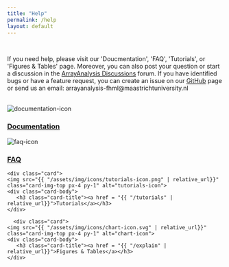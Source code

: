 ```yaml
---
title: "Help"
permalink: /help
layout: default
---
```

<br>
<div class="container px-1">
<p>If you need help, please visit our 'Doucmentation', 'FAQ', 'Tutorials', or 'Figures & Tables' page. 
 Moreover, you can also post your question or start a discussion in the <a href="https://github.com/jarnokoetsier/ArrayAnalysis/discussions">ArrayAnalysis Discussions</a> forum.
		   If you have identified bugs or have a feature request, you can create an issue on our <a href="https://github.com/jarnokoetsier/ArrayAnalysis/issues">GitHub</a> page 
		   or send us an email: arrayanalysis-fhml@maastrichtuniversity.nl</p>
<br>
<div class="card-deck text-center">

  <div class="card">
    <img src="{{ "/assets/img/icons/documentation-icon.png" | relative_url}}" class="card-img-top px-4 py-2" alt="documentation-icon">
    <div class="card-body">
      <h3 class="card-title"><a href = "{{ "/documentation" | relative_url}}">Documentation</a></h3>
    </div>
  </div>
  
  <div class="card">
    <img src="{{ "/assets/img/icons/faq-icon.png" | relative_url}}" class="card-img-top px-4 py-1" alt="faq-icon">
    <div class="card-body">
       <h3 class="card-title"><a href = "{{ "/faq" | relative_url}}">FAQ</a></h3>
    </div>
  </div>
  
    <div class="card">
    <img src="{{ "/assets/img/icons/tutorials-icon.png" | relative_url}}" class="card-img-top px-4 py-1" alt="tutorials-icon">
    <div class="card-body">
       <h3 class="card-title"><a href = "{{ "/tutorials" | relative_url}}">Tutorials</a></h3>
    </div>
  </div>
  
      <div class="card">
    <img src="{{ "/assets/img/icons/chart-icon.svg" | relative_url}}" class="card-img-top px-4 py-1" alt="chart-icon">
    <div class="card-body">
       <h3 class="card-title"><a href = "{{ "/explain" | relative_url}}">Figures & Tables</a></h3>
    </div>
  </div>
  
  
</div>
<br>
<br>





